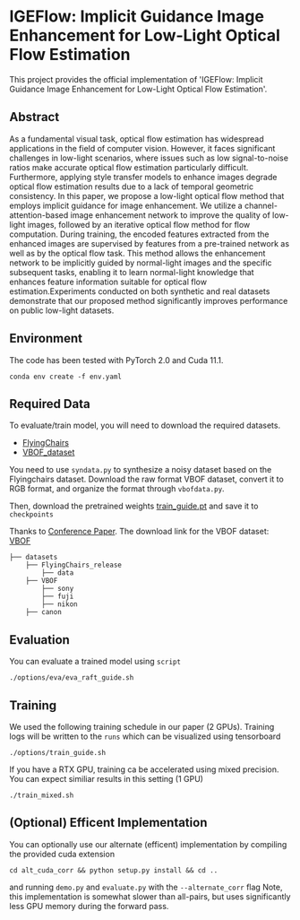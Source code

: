 # IGEFlow: Implicit Guidance Image Enhancement for Low-Light Optical Flow Estimation

This project provides the official implementation of 'IGEFlow: Implicit Guidance Image Enhancement
for Low-Light Optical Flow Estimation'.

## Abstract

As a fundamental visual task, optical flow estimation has widespread applications in the field of computer vision. However, it faces significant challenges in low-light scenarios, where issues such as low signal-to-noise ratios make accurate optical flow estimation particularly difficult. Furthermore, applying style transfer models to enhance images degrade optical flow estimation results due to a lack of temporal geometric consistency.
In this paper, we propose a low-light optical flow method that employs implicit guidance for image enhancement. We utilize a channel-attention-based image enhancement network to improve the quality of low-light images, followed by an iterative optical flow method for flow computation. During training, the encoded features extracted from the enhanced images are supervised by features from a pre-trained network as well as by the optical flow task. This method allows the enhancement network to be implicitly guided by normal-light images and the specific subsequent tasks, enabling it to learn normal-light knowledge that enhances feature information suitable for optical flow estimation.Experiments conducted on both synthetic and real datasets demonstrate that our proposed method significantly improves performance on public low-light datasets.

## Environment

The code has been tested with PyTorch 2.0 and Cuda 11.1.

```Shell
conda env create -f env.yaml
```

## Required Data

To evaluate/train model, you will need to download the required datasets.

* [FlyingChairs](https://lmb.informatik.uni-freiburg.de/resources/datasets/FlyingChairs.en.html#flyingchairs)
* [VBOF_dataset](https://github.com/mf-zhang/Optical-Flow-in-the-Dark/tree/main/VBOF_dataset)

You need to use `syndata.py` to synthesize a noisy dataset based on the Flyingchairs dataset.
Download the raw format VBOF dataset, convert it to RGB format, and organize the format through `vbofdata.py`.

Then, download the pretrained weights [train_guide.pt](https://drive.google.com/file/d/1QyZgdYIjssOOzcqemxSgX1YDB8bjF5HQ/view?usp=sharing) and save it to `checkpoints`

Thanks to [Conference Paper](https://openaccess.thecvf.com/content_CVPR_2020/papers/Zheng_Optical_Flow_in_the_Dark_CVPR_2020_paper.pdf). The download link for the VBOF dataset: [VBOF](https://github.com/mf-zhang/Optical-Flow-in-the-Dark)

```Shell
├── datasets
    ├── FlyingChairs_release
        ├── data
    ├── VBOF
        ├── sony
        ├── fuji
        ├── nikon
	├── canon
```

## Evaluation

You can evaluate a trained model using `script`

```Shell
./options/eva/eva_raft_guide.sh
```

## Training

We used the following training schedule in our paper (2 GPUs). Training logs will be written to the `runs` which can be visualized using tensorboard

```Shell
./options/train_guide.sh
```

If you have a RTX GPU, training ca be accelerated using mixed precision. You can expect similiar results in this setting (1 GPU)

```Shell
./train_mixed.sh
```

## (Optional) Efficent Implementation

You can optionally use our alternate (efficent) implementation by compiling the provided cuda extension

```Shell
cd alt_cuda_corr && python setup.py install && cd ..
```

and running `demo.py` and `evaluate.py` with the `--alternate_corr` flag Note, this implementation is somewhat slower than all-pairs, but uses significantly less GPU memory during the forward pass.
